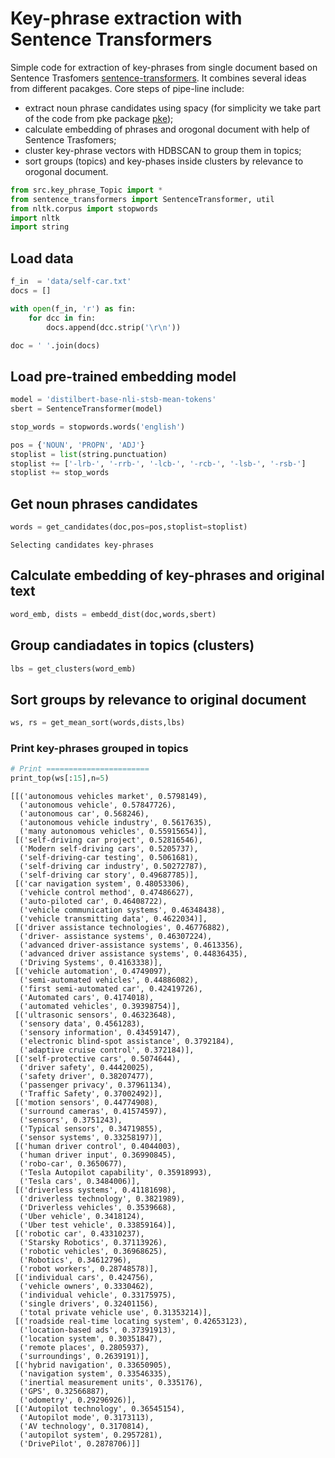# Key-phrase extraction with Sentence Transformers
Simple code for extraction of key-phrases from single document based on Sentence Trasfomers [sentence-transformers](https://github.com/UKPLab/sentence-transformers). It combines several ideas from different pacakges. Core steps of pipe-line include:
- extract noun phrase candidates using spacy (for simplicity we take part of the  code from pke package [pke](https://github.com/boudinfl/pke));
- calculate embedding of phrases and orogonal document with help of  Sentence Trasfomers;
- cluster key-phrase vectors with HDBSCAN to group them in topics;
- sort groups (topics) and key-phases inside clusters by relevance to orogonal document.


```python
from src.key_phrase_Topic import *
from sentence_transformers import SentenceTransformer, util
from nltk.corpus import stopwords
import nltk
import string

```

## Load data   


```python
f_in  = 'data/self-car.txt'
docs = []

with open(f_in, 'r') as fin:
    for dcc in fin:
        docs.append(dcc.strip('\r\n'))

doc = ' '.join(docs)
```

## Load pre-trained embedding model 


```python
model = 'distilbert-base-nli-stsb-mean-tokens'
sbert = SentenceTransformer(model)
```


```python
stop_words = stopwords.words('english')

pos = {'NOUN', 'PROPN', 'ADJ'} 
stoplist = list(string.punctuation)
stoplist += ['-lrb-', '-rrb-', '-lcb-', '-rcb-', '-lsb-', '-rsb-']
stoplist += stop_words
```

## Get noun phrases candidates


```python
words = get_candidates(doc,pos=pos,stoplist=stoplist)
```

    Selecting candidates key-phrases


## Calculate embedding of key-phrases and original text


```python
word_emb, dists = embedd_dist(doc,words,sbert)
```

## Group candiadates in topics (clusters)


```python
lbs = get_clusters(word_emb)
```

## Sort groups by relevance to original document


```python
ws, rs = get_mean_sort(words,dists,lbs)
```

### Print key-phrases grouped in topics


```python
# Print =======================
print_top(ws[:15],n=5)
```

    [[('autonomous vehicles market', 0.5798149),
      ('autonomous vehicle', 0.57847726),
      ('autonomous car', 0.568246),
      ('autonomous vehicle industry', 0.5617635),
      ('many autonomous vehicles', 0.55915654)],
     [('self-driving car project', 0.52816546),
      ('Modern self-driving cars', 0.5205737),
      ('self-driving-car testing', 0.5061681),
      ('self-driving car industry', 0.50272787),
      ('self-driving car story', 0.49687785)],
     [('car navigation system', 0.48053306),
      ('vehicle control method', 0.47486627),
      ('auto-piloted car', 0.46408722),
      ('vehicle communication systems', 0.46348438),
      ('vehicle transmitting data', 0.4622034)],
     [('driver assistance technologies', 0.46776882),
      ('driver- assistance systems', 0.46307224),
      ('advanced driver-assistance systems', 0.4613356),
      ('advanced driver assistance systems', 0.44836435),
      ('Driving Systems', 0.4163338)],
     [('vehicle automation', 0.4749097),
      ('semi-automated vehicles', 0.44886082),
      ('first semi-automated car', 0.42419726),
      ('Automated cars', 0.4174018),
      ('automated vehicles', 0.39398754)],
     [('ultrasonic sensors', 0.46323648),
      ('sensory data', 0.4561283),
      ('sensory information', 0.43459147),
      ('electronic blind-spot assistance', 0.3792184),
      ('adaptive cruise control', 0.372184)],
     [('self-protective cars', 0.5074644),
      ('driver safety', 0.44420025),
      ('safety driver', 0.38207477),
      ('passenger privacy', 0.37961134),
      ('Traffic Safety', 0.37002492)],
     [('motion sensors', 0.44774908),
      ('surround cameras', 0.41574597),
      ('sensors', 0.3751243),
      ('Typical sensors', 0.34719855),
      ('sensor systems', 0.33258197)],
     [('human driver control', 0.4044003),
      ('human driver input', 0.36990845),
      ('robo-car', 0.3650677),
      ('Tesla Autopilot capability', 0.35918993),
      ('Tesla cars', 0.3484006)],
     [('driverless systems', 0.41181698),
      ('driverless technology', 0.3821989),
      ('Driverless vehicles', 0.3539668),
      ('Uber vehicle', 0.3418124),
      ('Uber test vehicle', 0.33859164)],
     [('robotic car', 0.43310237),
      ('Starsky Robotics', 0.37113926),
      ('robotic vehicles', 0.36968625),
      ('Robotics', 0.34612796),
      ('robot workers', 0.28748578)],
     [('individual cars', 0.424756),
      ('vehicle owners', 0.3330462),
      ('individual vehicle', 0.33175975),
      ('single drivers', 0.32401156),
      ('total private vehicle use', 0.31353214)],
     [('roadside real-time locating system', 0.42653123),
      ('location-based ads', 0.37391913),
      ('location system', 0.30351847),
      ('remote places', 0.2805937),
      ('surroundings', 0.2639191)],
     [('hybrid navigation', 0.33650905),
      ('navigation system', 0.33546335),
      ('inertial measurement units', 0.335176),
      ('GPS', 0.32566887),
      ('odometry', 0.29296926)],
     [('Autopilot technology', 0.36545154),
      ('Autopilot mode', 0.3173113),
      ('AV technology', 0.3170814),
      ('autopilot system', 0.2957281),
      ('DrivePilot', 0.2878706)]]



```python

```
